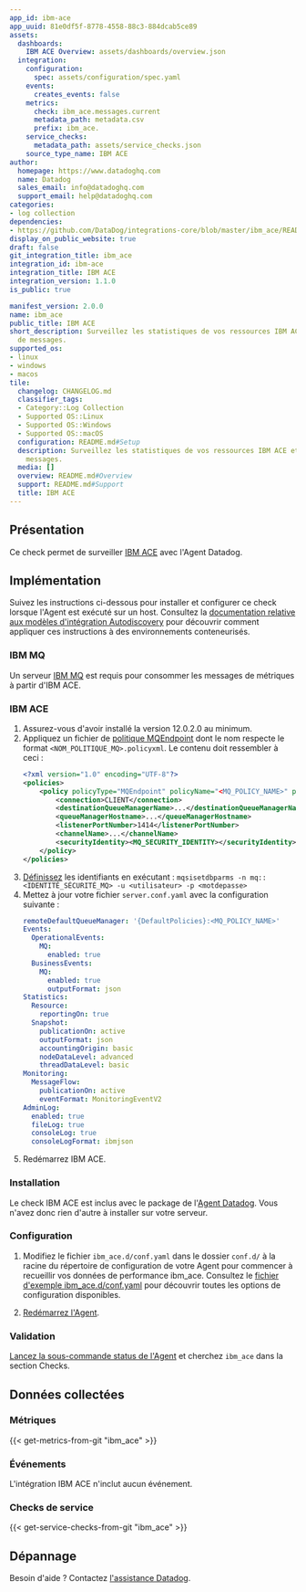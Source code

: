 ```yaml
---
app_id: ibm-ace
app_uuid: 81e0df5f-8778-4558-88c3-884dcab5ce89
assets:
  dashboards:
    IBM ACE Overview: assets/dashboards/overview.json
  integration:
    configuration:
      spec: assets/configuration/spec.yaml
    events:
      creates_events: false
    metrics:
      check: ibm_ace.messages.current
      metadata_path: metadata.csv
      prefix: ibm_ace.
    service_checks:
      metadata_path: assets/service_checks.json
    source_type_name: IBM ACE
author:
  homepage: https://www.datadoghq.com
  name: Datadog
  sales_email: info@datadoghq.com
  support_email: help@datadoghq.com
categories:
- log collection
dependencies:
- https://github.com/DataDog/integrations-core/blob/master/ibm_ace/README.md
display_on_public_website: true
draft: false
git_integration_title: ibm_ace
integration_id: ibm-ace
integration_title: IBM ACE
integration_version: 1.1.0
is_public: true

manifest_version: 2.0.0
name: ibm_ace
public_title: IBM ACE
short_description: Surveillez les statistiques de vos ressources IBM ACE et les flux
  de messages.
supported_os:
- linux
- windows
- macos
tile:
  changelog: CHANGELOG.md
  classifier_tags:
  - Category::Log Collection
  - Supported OS::Linux
  - Supported OS::Windows
  - Supported OS::macOS
  configuration: README.md#Setup
  description: Surveillez les statistiques de vos ressources IBM ACE et les flux de
    messages.
  media: []
  overview: README.md#Overview
  support: README.md#Support
  title: IBM ACE
---
```




## Présentation

Ce check permet de surveiller [IBM ACE][1] avec l'Agent Datadog.

## Implémentation

Suivez les instructions ci-dessous pour installer et configurer ce check lorsque l'Agent est exécuté sur un host. Consultez la [documentation relative aux modèles d'intégration Autodiscovery][2] pour découvrir comment appliquer ces instructions à des environnements conteneurisés.

### IBM MQ

Un serveur [IBM MQ][3] est requis pour consommer les messages de métriques à partir d'IBM ACE.

### IBM ACE

1. Assurez-vous d'avoir installé la version 12.0.2.0 au minimum.
2. Appliquez un fichier de [politique MQEndpoint][4] dont le nom respecte le format `<NOM_POLITIQUE_MQ>.policyxml`. Le contenu doit ressembler à ceci :
    ```xml
    <?xml version="1.0" encoding="UTF-8"?>
    <policies>
        <policy policyType="MQEndpoint" policyName="<MQ_POLICY_NAME>" policyTemplate="MQEndpoint">
            <connection>CLIENT</connection>
            <destinationQueueManagerName>...</destinationQueueManagerName>
            <queueManagerHostname>...</queueManagerHostname>
            <listenerPortNumber>1414</listenerPortNumber>
            <channelName>...</channelName>
            <securityIdentity><MQ_SECURITY_IDENTITY></securityIdentity>
        </policy>
    </policies>
    ```
3. [Définissez][5] les identifiants en exécutant : `mqsisetdbparms -n mq::<IDENTITÉ_SÉCURITÉ_MQ> -u <utilisateur> -p <motdepasse>`
4. Mettez à jour votre fichier `server.conf.yaml` avec la configuration suivante :
    ```yaml
    remoteDefaultQueueManager: '{DefaultPolicies}:<MQ_POLICY_NAME>'
    Events:
      OperationalEvents:
        MQ:
          enabled: true
      BusinessEvents:
        MQ:
          enabled: true
          outputFormat: json
    Statistics:
      Resource:
        reportingOn: true
      Snapshot:
        publicationOn: active
        outputFormat: json
        accountingOrigin: basic
        nodeDataLevel: advanced
        threadDataLevel: basic
    Monitoring:
      MessageFlow:
        publicationOn: active
        eventFormat: MonitoringEventV2
    AdminLog:
      enabled: true
      fileLog: true
      consoleLog: true
      consoleLogFormat: ibmjson
    ```
5. Redémarrez IBM ACE.

### Installation

Le check IBM ACE est inclus avec le package de l'[Agent Datadog][6].
Vous n'avez donc rien d'autre à installer sur votre serveur.

### Configuration

1. Modifiez le fichier `ibm_ace.d/conf.yaml` dans le dossier `conf.d/` à la racine du répertoire de configuration de votre Agent pour commencer à recueillir vos données de performance ibm_ace. Consultez le [fichier d'exemple ibm_ace.d/conf.yaml][7] pour découvrir toutes les options de configuration disponibles.

2. [Redémarrez l'Agent][8].

### Validation

[Lancez la sous-commande status de l'Agent][9] et cherchez `ibm_ace` dans la section Checks.

## Données collectées

### Métriques
{{< get-metrics-from-git "ibm_ace" >}}


### Événements

L'intégration IBM ACE n'inclut aucun événement.

### Checks de service
{{< get-service-checks-from-git "ibm_ace" >}}


## Dépannage

Besoin d'aide ? Contactez [l'assistance Datadog][12].


[1]: https://www.ibm.com/docs/en/app-connect/12.0?topic=overview-app-connect-enterprise-introduction
[2]: https://docs.datadoghq.com/fr/agent/kubernetes/integrations/
[3]: https://www.ibm.com/products/mq
[4]: https://www.ibm.com/docs/en/app-connect/12.0?topic=properties-mqendpoint-policy
[5]: https://www.ibm.com/docs/en/app-connect/12.0?topic=mq-connecting-secured-queue-manager
[6]: https://app.datadoghq.com/account/settings#agent
[7]: https://github.com/DataDog/integrations-core/blob/master/ibm_ace/datadog_checks/ibm_ace/data/conf.yaml.example
[8]: https://docs.datadoghq.com/fr/agent/guide/agent-commands/#start-stop-and-restart-the-agent
[9]: https://docs.datadoghq.com/fr/agent/guide/agent-commands/#agent-status-and-information
[10]: https://github.com/DataDog/integrations-core/blob/master/ibm_ace/metadata.csv
[11]: https://github.com/DataDog/integrations-core/blob/master/ibm_ace/assets/service_checks.json
[12]: https://docs.datadoghq.com/fr/help/

